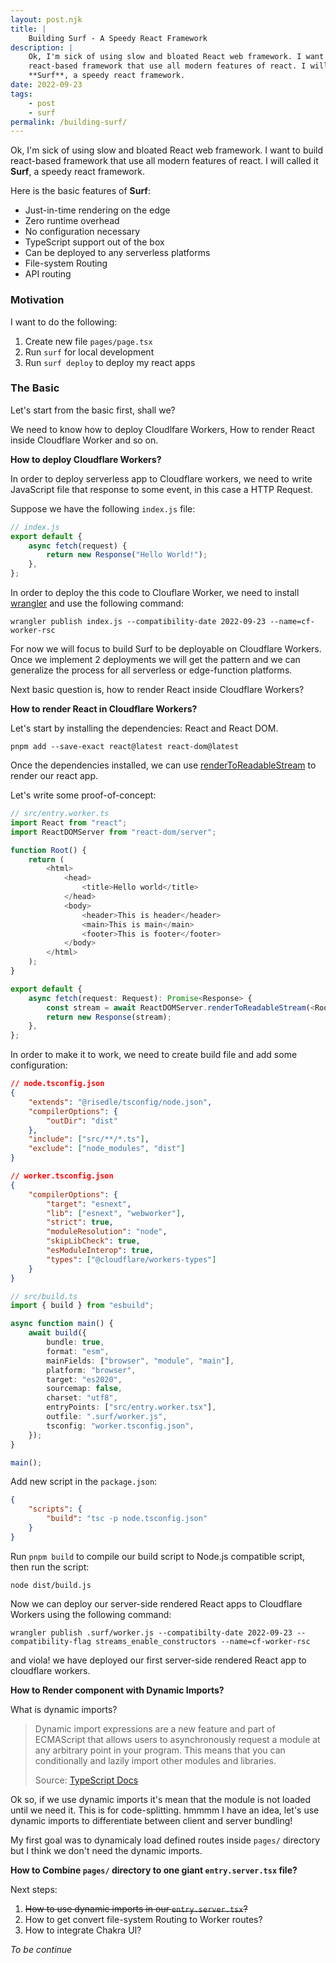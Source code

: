 ```yaml
---
layout: post.njk
title: |
    Building Surf - A Speedy React Framework
description: |
    Ok, I'm sick of using slow and bloated React web framework. I want to build
    react-based framework that use all modern features of react. I will called it
    **Surf**, a speedy react framework.
date: 2022-09-23
tags:
    - post
    - surf
permalink: /building-surf/
---
```


Ok, I'm sick of using slow and bloated React web framework. I want to build
react-based framework that use all modern features of react. I will called it
**Surf**, a speedy react framework.

Here is the basic features of **Surf**:

-   Just-in-time rendering on the edge
-   Zero runtime overhead
-   No configuration necessary
-   TypeScript support out of the box
-   Can be deployed to any serverless platforms
-   File-system Routing
-   API routing

### Motivation

I want to do the following:

1. Create new file `pages/page.tsx`
2. Run `surf` for local development
3. Run `surf deploy` to deploy my react apps

### The Basic

Let's start from the basic first, shall we?

We need to know how to deploy Cloudlfare Workers, How to render React inside
Cloudflare Worker and so on.

**How to deploy Cloudflare Workers?**

In order to deploy serverless app to Cloudflare workers, we need to write
JavaScript file that response to some event, in this case a HTTP Request.

Suppose we have the following `index.js` file:

```js
// index.js
export default {
    async fetch(request) {
        return new Response("Hello World!");
    },
};
```

In order to deploy the this code to Clouflare Worker, we need to install
[wrangler](https://github.com/cloudflare/wrangler2) and use the following
command:

```shell
wrangler publish index.js --compatibility-date 2022-09-23 --name=cf-worker-rsc
```

For now we will focus to build Surf to be deployable on Cloudflare Workers.
Once we implement 2 deployments we will get the pattern and we can generalize
the process for all serverless or edge-function platforms.

Next basic question is, how to render React inside Cloudflare Workers?

**How to render React in Cloudflare Workers?**

Let's start by installing the dependencies: React and React DOM.

```shell
pnpm add --save-exact react@latest react-dom@latest
```

Once the dependencies installed, we can use
[renderToReadableStream](https://reactjs.org/docs/react-dom-server.html#rendertoreadablestream)
to render our react app.

Let's write some proof-of-concept:

```typescript
// src/entry.worker.ts
import React from "react";
import ReactDOMServer from "react-dom/server";

function Root() {
    return (
        <html>
            <head>
                <title>Hello world</title>
            </head>
            <body>
                <header>This is header</header>
                <main>This is main</main>
                <footer>This is footer</footer>
            </body>
        </html>
    );
}

export default {
    async fetch(request: Request): Promise<Response> {
        const stream = await ReactDOMServer.renderToReadableStream(<Root />);
        return new Response(stream);
    },
};
```

In order to make it to work, we need to create build file and add some
configuration:

```json
// node.tsconfig.json
{
    "extends": "@risedle/tsconfig/node.json",
    "compilerOptions": {
        "outDir": "dist"
    },
    "include": ["src/**/*.ts"],
    "exclude": ["node_modules", "dist"]
}
```

```json
// worker.tsconfig.json
{
    "compilerOptions": {
        "target": "esnext",
        "lib": ["esnext", "webworker"],
        "strict": true,
        "moduleResolution": "node",
        "skipLibCheck": true,
        "esModuleInterop": true,
        "types": ["@cloudflare/workers-types"]
    }
}
```

```typescript
// src/build.ts
import { build } from "esbuild";

async function main() {
    await build({
        bundle: true,
        format: "esm",
        mainFields: ["browser", "module", "main"],
        platform: "browser",
        target: "es2020",
        sourcemap: false,
        charset: "utf8",
        entryPoints: ["src/entry.worker.tsx"],
        outfile: ".surf/worker.js",
        tsconfig: "worker.tsconfig.json",
    });
}

main();
```

Add new script in the `package.json`:

```json
{
    "scripts": {
        "build": "tsc -p node.tsconfig.json"
    }
}
```

Run `pnpm build` to compile our build script to Node.js compatible script, then
run the script:

```shell
node dist/build.js
```

Now we can deploy our server-side rendered React apps to Cloudflare Workers
using the following command:

```shell
wrangler publish .surf/worker.js --compatibilty-date 2022-09-23 --compatibility-flag streams_enable_constructors --name=cf-worker-rsc
```

and viola! we have deployed our first server-side rendered React app to
cloudflare workers.

**How to Render component with Dynamic Imports?**

What is dynamic imports?

> Dynamic import expressions are a new feature and part of ECMAScript that
> allows users to asynchronously request a module at any arbitrary point in
> your program. This means that you can conditionally and lazily import other
> modules and libraries.
>
> Source:
> [TypeScript Docs](https://www.typescriptlang.org/docs/handbook/release-notes/typescript-2-4.html#dynamic-import-expressions)

Ok so, if we use dynamic imports it's mean that the module is not loaded until
we need it. This is for code-splitting. hmmmm I have an idea, let's use dynamic
imports to differentiate between client and server bundling!

My first goal was to dynamicaly load defined routes inside `pages/` directory
but I think we don't need the dynamic imports.

**How to Combine `pages/` directory to one giant `entry.server.tsx` file?**

Next steps:

1. ~~How to use dynamic imports in our `entry.server.tsx`?~~
2. How to get convert file-system Routing to Worker routes?
3. How to integrate Chakra UI?

_To be continue_
